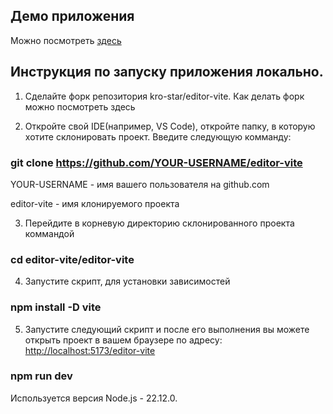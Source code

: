 ## Демо приложения

Можно посмотреть [здесь](https://kro-star.github.io/editor-vite/)

## Инструкция по запуску приложения локально.
1. Сделайте форк репозитория kro-star/editor-vite. Как делать форк можно посмотреть здесь

2. Откройте свой IDE(например, VS Code), откройте папку, в которую хотите склонировать проект. Введите следующую комманду:

### git clone https://github.com/YOUR-USERNAME/editor-vite

YOUR-USERNAME - имя вашего пользователя на github.com

editor-vite - имя клонируемого проекта

3. Перейдите в корневую директорию склонированного проекта коммандой

### cd editor-vite/editor-vite

4. Запустите скрипт, для установки зависимостей

### npm install -D vite

5. Запустите следующий скрипт и после его выполнения вы можете открыть проект в вашем браузере по адресу: [http://localhost:5173/editor-vite](http://localhost:5173/editor-vite) 

### npm run dev

Используется версия Node.js - 22.12.0.


